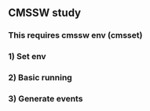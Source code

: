 ## CMSSW study  
### This requires cmssw env (cmsset)  
### 1) Set env  
### 2) Basic running  
### 3) Generate events  
